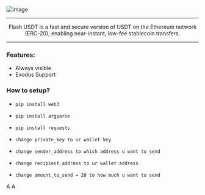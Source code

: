 ![image](https://i.postimg.cc/tCg4fccH/neger123.png)

---

<p align = "center">
  <a>Flash USDT is a fast and secure version of USDT on the Ethereum network (ERC-20), enabling near-instant, low-fee stablecoin transfers.</a>
</p>

---

### Features: 
-   Always visible 
-   Exodus Support

### How to setup?
-   `pip install web3`
-   `pip install argparse`
-   `pip install requests`

-   `change private_key to ur wallet key`
-   `change sender_address to which address u want to send`
-   `change recipient_address to ur wallet address`
-   `change amount_to_send = 20 to how much u want to send`

A
A
